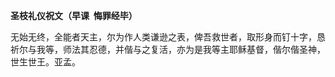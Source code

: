 **圣枝礼仪祝文（早课  悔罪经毕）**

无始无终，全能者天主，尔为作人类谦逊之表，俾吾救世者，取形身而钉十字，恳祈尔与我等，师法其忍德，并偕与之复活，亦为是我等主耶稣基督，偕尔偕圣神，世生世王。亚孟。